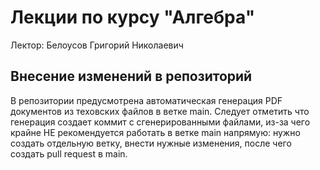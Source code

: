 # Лекции по курсу "Алгебра"

Лектор: Белоусов Григорий Николаевич

## Внесение изменений в репозиторий

В репозитории предусмотрена автоматическая генерация PDF документов из 
теховских файлов в ветке main. Следует отметить что генерация создает коммит с 
cгенерированными файлами, из-за чего крайне НЕ рекомендуется работать в ветке 
main напрямую: нужно создать отдельную ветку, внести нужные изменения, после чего
создать pull request в main.

